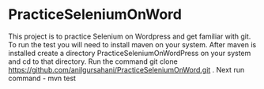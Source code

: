 # PracticeSeleniumOnWord
This project is to practice Selenium on Wordpress and get familiar with git.
To run the test you will need to install maven on your system.
After maven is installed create a directory PracticeSeleniumOnWordPress on your system and cd to that directory.
Run the command git clone https://github.com/anilgursahani/PracticeSeleniumOnWord.git .
Next run command - mvn test
